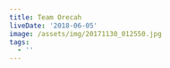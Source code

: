 ```yaml
---
title: Team Orecah
liveDate: '2018-06-05'
image: /assets/img/20171130_012550.jpg
tags:
  - ''
---
```


